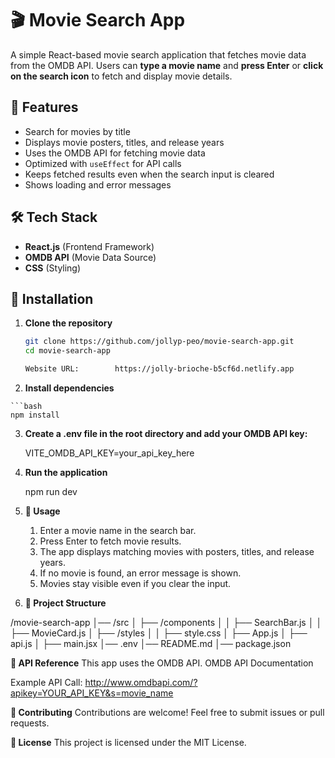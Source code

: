 # 🎬 Movie Search App  

A simple React-based movie search application that fetches movie data from the OMDB API. Users can **type a movie name** and **press Enter** or **click on the search icon** to fetch and display movie details.  

## 🚀 Features  
- Search for movies by title  
- Displays movie posters, titles, and release years  
- Uses the OMDB API for fetching movie data  
- Optimized with `useEffect` for API calls  
- Keeps fetched results even when the search input is cleared  
- Shows loading and error messages  

## 🛠️ Tech Stack  
- **React.js** (Frontend Framework)  
- **OMDB API** (Movie Data Source)  
- **CSS** (Styling)  

## 🔧 Installation  

1. **Clone the repository**  
   ```bash
   git clone https://github.com/jollyp-peo/movie-search-app.git
   cd movie-search-app

   Website URL:        https://jolly-brioche-b5cf6d.netlify.app

2.   **Install dependencies**

    ```bash
    npm install
3.  **Create a .env file in the root directory and add your OMDB API key:**

    VITE_OMDB_API_KEY=your_api_key_here
    
4.  **Run the application**

    npm run dev
5. **🎥 Usage**
   1. Enter a movie name in the search bar.
   2. Press Enter to fetch movie results.
   3. The app displays matching movies with posters, titles, and release years.
   4. If no movie is found, an error message is shown.
   5. Movies stay visible even if you clear the input.

6. **📂 Project Structure**

/movie-search-app
│── /src
│   ├── /components
│   │   ├── SearchBar.js
│   │   ├── MovieCard.js
│   ├── /styles
│   │   ├── style.css
│   ├── App.js
│   ├── api.js
│   ├── main.jsx
│── .env
│── README.md
│── package.json


**🔗 API Reference**
This app uses the OMDB API.
OMDB API Documentation

Example API Call:
http://www.omdbapi.com/?apikey=YOUR_API_KEY&s=movie_name


**🤝 Contributing**
Contributions are welcome! Feel free to submit issues or pull requests.


**📜 License**
This project is licensed under the MIT License.
